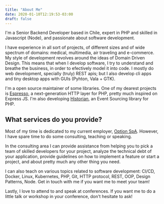 ```yaml
---
title: "About Me"
date: 2020-01-10T12:19:53-03:00
draft: false
---
```


I'm a Senior Backend Developer based in Chile, expert in PHP and skilled in Javascript (Node), and passionate about software development.

I have experience in all sort of projects, of different sizes and of wide spectrum of domains: medical, multimedia, air traveling and e-commerce. My style of development revolves around the ideas of Domain Driven Design. This means that when I develop software, I try to understand and breathe the business, in order to efectively model it into code. I mostly do web development, specially (truly) REST apis; but I also develop cli apps and tiny desktop apps with GUIs (Pyhton, Vala + GTK).

I'm a open source maintainer of some libraries. One of my dearest projects is [Espresso], a next-generation HTTP layer for PHP, pretty much inspired on Express JS. I'm also developing [Historian], an Event Sourcing library for PHP.

## What services do you provide?

Most of my time is dedicated to my current employer, [Option SpA]. However, I have spare time to do some consulting, teaching or speaking.

In the consulting area I can provide assistance from helping you to pick a team of skilled developers for your project, analyze the technical debt of your application, provide guidelines on how to implement a feature or start a project, and about pretty much any other thing you need.

I can also teach on various topics related to software development: CI/CD, Docker, Linux, Kubernetes, PHP, Git, HTTP protocol, REST, OOP, Design Patterns, Node. Get in touch with me if you want me to meet your team!

Lastly, I love to attend to and speak at conferences. If you want me to do a little talk or workshop in your conference, don't hesitate to ask!

[Espresso]: https://github.com/espresso-php
[Historian]: https://github.com/mnavarrocarter/historian
[Option SpA]: https://option.cl